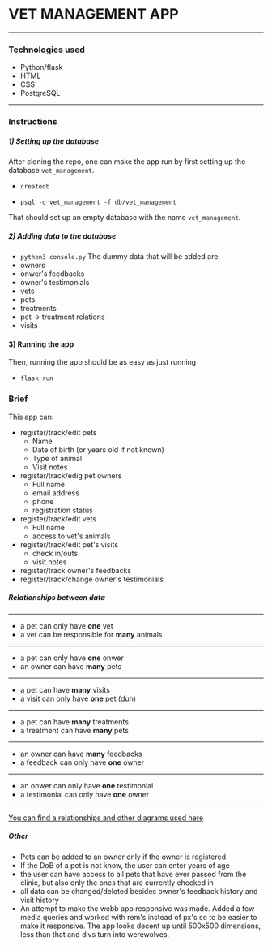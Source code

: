 # VET MANAGEMENT APP
* **
### Technologies used
* Python/flask
* HTML
* CSS
* PostgreSQL
* **
### Instructions
##### 1) Setting up the database
After cloning the repo, one can make the app run by first setting up the database ```vet_management```.
    
* ```createdb```
    
* ```psql -d vet_management -f db/vet_management```

That should set up an empty database with the name ```vet_management```.
##### 2) Adding data to the database
* ```python3 console.py```
The dummy data that will be added are:
* owners
* onwer's feedbacks
* owner's testimonials
* vets
* pets
* treatments
* pet -> treatment relations
* visits

#### 3) Running the app  
Then, running the app should be as easy as just running
* ```flask run```

### Brief
This app can:
* register/track/edit pets
    * Name
    * Date of birth (or years old if not known)
    * Type of animal
    * Visit notes
* register/track/edig pet owners
    * Full name
    * email address
    * phone
    * registration status
* register/track/edit vets
    * Full name
    * access to vet's animals
* register/track/edit pet's visits
    * check in/outs
    * visit notes
* register/track owner's feedbacks
* register/track/change owner's testimonials
##### Relationships between data
** *
* a pet can only have **one** vet
* a vet can be responsible for **many** animals
** *
* a pet can only have **one** onwer
* an owner can have **many** pets
* **
* a pet can have **many** visits 
* a visit can only have **one** pet (duh)
* **
* a pet can have **many** treatments
* a treatment can have **many** pets
* **
* an owner can have **many** feedbacks
* a feedback can only have **one** owner
* **
* an onwer can only have **one** testimonial
* a testimonial can only have **one** owner
* **
[You can find a relationships and other diagrams used here](https://github.com/NikTheGeek1/vet_management_app/tree/main/diagrams)

##### Other
* Pets can be added to an owner only if the owner is registered
* If the DoB of a pet is not know, the user can enter years of age
* the user can have access to all pets that have ever passed from the clinic, but also only the ones that are currently checked in
* all data can be changed/deleted besides owner's feedback history and visit history
* An attempt to make the webb app responsive was made. Added a few media queries and worked with rem's instead of px's so to be easier to make it responsive. The app looks decent up until 500x500 dimensions, less than that and divs turn into werewolves.